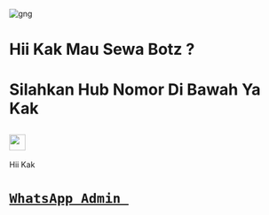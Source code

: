 ![gng](https://user-images.githubusercontent.com/88885503/131451701-373979ab-8bce-4aff-a458-b01141efe3b3.jpg)
# Hii Kak Mau Sewa Botz ?
# Silahkan Hub Nomor Di Bawah Ya Kak
## <img src="https://github.com/TheDudeThatCode/TheDudeThatCode/blob/master/Assets/Hi.gif" width="29px"> 
Hii Kak


# [`WhatsApp Admin `](https://wa.me/+6285215988509)

